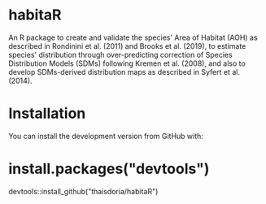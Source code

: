 # habitaR
An R package to create and validate the species' Area of Habitat (AOH) as described in Rondinini et al. (2011) and Brooks et al. (2019), to estimate species' distribution through over-predicting correction of Species Distribution Models (SDMs) following Kremen et al. (2008), and also to develop SDMs-derived distribution maps as described in Syfert et al. (2014).    


# Installation
You can install the development version from GitHub with:

  # install.packages("devtools")
  devtools::install_github("thaisdoria/habitaR")

